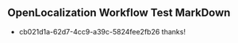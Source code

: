 ## OpenLocalization Workflow Test MarkDown
* cb021d1a-62d7-4cc9-a39c-5824fee2fb26 thanks!

<!--HONumber=Jul16_HO3-->



